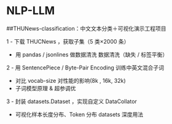 # NLP-LLM
##THUNews-classification：中文文本分类＋可视化演示工程项目

1	- 下载 THUCNews ，获取子集（5 类×2000 条）
- 用 pandas / jsonlines 做数据清洗	数据清洗（缺失 / 标签平衡）

2	- 用 SentencePiece / Byte-Pair Encoding 训练中英文混合子词
- 对比 vocab-size 对性能的影响(8k , 16k, 32k)
- 子词模型原理 & 超参调优
  
3	- 封装 datasets.Dataset ，实现自定义 DataCollator 
- 可视化样本长度分布、Token 分布	datasets 深度用法

